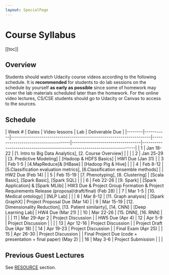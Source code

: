 ```yaml
---
layout: SpecialPage
---
```

# Course Syllabus

[[toc]]

## Overview

<!--Both on-campus and OMS student should watch  Udacity course videos. On-campus student should watch video before class. Deliverable due dates apply to both OMS and on-campus student.-->
Students should watch Udacity course videos according to the following schedule. It is **recommended** for students to do lab sessions on the schedule by yourself **as early as possible** since some of homework may cover the lab materials scheduled later than the homework.
For the online video lectures, CS/CSE students should go to Udacity or Canvas to access to the sources.
## Schedule
| Week # | Dates     |  Video lessons                       | Lab                              | Deliverable Due                                                          | 
|--------|-----------|---------------------------------------------------------------------|-------------------------------------|----------------------------------|--------------------------------------------------------------------------| 
| 1      | Jan 18-22  |  [1. Intro to Big Data Analytics], [2. Course Overview]     |                        |                                                                          | 
| 2      | Jan 25-29 |  [3. Predictive Modeling]              |   [Hadoop & HDFS Basics]                               |    HW1 Due (Jan 31)                                                                       | 
| 3      | Feb 1-5 |  [4.MapReduce]& [HBase]                  |   [Hadoop Pig & Hive]                               |                                                           | 
| 4      | Feb 8-12 |  [5.Classification evaluation metrics], [6.Classification ensemble methods] |                             |   HW2 Due (Feb 14)                                                                        | 
| 5      | Feb 15-19  |  [7. Phenotyping], [8. Clustering]                      |  [Scala Basic], [Spark Basic], [Spark SQL]                                |                                                                          | 
| 6      | Feb 22-26 |  [9. Spark]                            |   [Spark Application] & [Spark MLlib]                               |    HW3 Due & Project Group Formation & Project Requirements Release (proposal/draft/final) (Feb 28)                                                                      | 
| 7      | Mar 1-5 |  [10. Medical ontology]                 |  [NLP Lab]                                |                                                                          | 
| 8      | Mar 8-12 |  [11. Graph analysis]                  | [Spark GraphX]                                 |   Project Proposal Due (Mar 14)                                                                        | 
| 9      | Mar 15-19  |  [12. Dimensionality Reduction], [13. Patient similairty], [14. CNN]        |   [Deep Learning Lab]                               |       HW4 Due (Mar 21)                                                                   | 
| 10     | Mar 22-26 |   [15. DNN], [16. RNN]               | |                                                                          | 
| 11     | Mar 29-Apr 2 |   Project Discussion                                    |                                  |                                                                           HW5 Due (Apr 4)
| 12     | Apr 5-9 |  Project Discussion                                                 |                                     |                                   | 
| 13     | Apr 12-16 |  Project Discussion                                    |                                  |                                                Project Draft Due (Apr 18)                          | 
| 14     | Apr 19-23 |  Project Discussion                                    |                                  |                       Final Exam (Apr 25)                                                   | 
| 15     | Apr 26-30 |  Project Discussion                                     |                                  |       Final Project Due (code + presentation + final paper) (May 2)                                                                   | 
| 16     | May 3-6 |   Project Submission                                    |                                  |  | 

<!--update @Dec 2, 2020
| Week # | Dates     |  Video lessons                       | Lab                              | Deliverable Due                                                          | 
|--------|-----------|---------------------------------------------------------------------|-------------------------------------|----------------------------------|--------------------------------------------------------------------------| 
| 1      | Aug 17-21  |  [1. Intro to Big Data Analytics], [2. Course Overview]     |                        |                                                                          | 
| 2      | Aug 24-28 |  [3. Predictive Modeling]              |   [Hadoop & HDFS Basics]                               |    HW1 Due (Aug 30)                                                                       | 
| 3      | Aug 31- Sep 4 |  [4.MapReduce]& [HBase]                  |   [Hadoop Pig & Hive]                               |                                                           | 
| 4      | Sep 7-11 |  [5.Classification evaluation metrics], [6.Classification ensemble methods] |                             |   HW2 Due (Sep 13)                                                                        | 
| 5      | Sep 14-18  |  [7. Phenotyping], [8. Clustering]                      |  [Scala Basic], [Spark Basic], [Spark SQL]                                |                                                                          | 
| 6      | Sep 21-25 |  [9. Spark]                            |   [Spark Application] & [Spark MLlib]                               |    HW3 Due & Project Group Formation & Project Requirements Release (proposal/draft/final) (Sep 27)                                                                      | 
| 7      | Sep 28- Oct 2 |  [10. Medical ontology]                 |  [NLP Lab]                                |                                                                          | 
| 8      | Oct 5-9 |  [11. Graph analysis]                  | [Spark GraphX]                                 |   Project Proposal Due (Oct 11)                                                                        | 
| 9      | Oct 12-16  |  [12. Dimensionality Reduction], [13. Patient similairty], [14. CNN]        |   [Deep Learning Lab]                               |       HW4 Due (Oct 18)                                                                   | 
| 10     | Oct 19-23 |   [15. DNN], [16. RNN]               | |                                                                          | 
| 11     | Oct 26-30 |   Project Discussion                                    |                                  |                                                                           HW5 Due (Nov 1)
| 12     | Nov 2-6 |  Project Discussion                                                 |                                     |                                   | 
| 13     | Nov 9-13 |  Project Discussion                                    |                                  |                                                Project Draft Due (Nov 8)                          | 
| 14     | Nov 16-20 |  Project Discussion                                    |                                  |                                                                          | 
| 15     | Nov 23-27 |  Project Discussion                                     |                                  |           Final Exam (Dec 1)                                                               | 
| 16     | Noc 30-Dec 4 |   Project Submission                                    |                                  | Final Project Due (code + presentation + final paper) (Dec 6) | 
-->
<!-- Updated @ Oct.30, 2019
|Week #|Dates    |In-class lesson                            |Video lessons                                       |Lab                                   |Deliverable Due                                                             |
|:-----|:--------|:------------------------------------------|:---------------------------------------------------|:-------------------------------------|:---------------------------------------------------------------------------|
|1     |1/7/2020 |Intro to the BDH class (Jeff)              |1. Intro to Big Data Analytics                      |                                      |                                                                            |
|1     |1/9/2020 |Predictive modeling (Jimeng)            	 |2. Course Overview                                  |			                             |                                                                            |
|2     |1/14/2020|Lab: Scala Basic (TA)                      |3. Predictive Modeling                              |Scala Basic                           |                                                                            |
|2     |1/16/2020|Lab: Hadoop & HDFS Basic(TA)               |                                                    |Hadoop & HDFS Basic                   |HW1 Due (1/19/2020)                                                         |
|3     |1/21/2020|Project: Prediction in ICU for Mortality/Sepsis (Yanbo)|4.MapReduce& HBase                                 |                                      |                                                                 |
|3     |1/23/2020|Lab: Hadoop Pig & Hive (Su Young)			 |                                                    |Hadoop Pig & Hive         			 |                                                                            |
|4     |1/28/2020|Project: Chest X-Ray/NLP (Siddarth)        |5.Classification evaluation metrics                 |                                      |                                                                            |
|4     |1/30/2020|Project: Drug Discovery (Tianfan)          |6.Classification ensemble methods                   |                     				 |HW2 Due (2/2/2020)                                                          |
|5     |2/4/2020 |Lab: Spark Basic, Spark SQL (Wendi)		 |7. Phenotyping                                      |Spark Basic, Spark SQL                |                                                      					  |
|5     |2/6/2020 |Lab: Spark Application & Spark MLlib (Wendi)|8. Clustering  9. Spark                            |Spark Application & Spark MLlib       |                                                                            |
|6     |2/11/2020|Project: Tensor Factorization (Ari)        |9. Spark                                            |                                      |                                                                            |
|6     |2/13/2020|Project: Sleep Data (Irfan)|               |											          |HW3 Due & Project Group Formation Due & Project Requirements Release (2/16/2020)|
|7     |2/18/2020|Lecture: Tensor Factorization (Ari)        |10. Medical ontology                                |                                      |                                                                            |
|7     |2/20/2020|Lab: NLP (Charity)                         |                                                    |NLP Lab by Charity Hilton             |                                                                            |
|8     |2/25/2020|Joyce Ho (Emory) - The Automation of Evidence Matching and Systematic Reviews Using Web-Based Medical Literature|11. Graph analysis                                  |                                      |                                                                            |
|8     |2/27/2020|Alaa Aljiffry (CHOA) - Big Data in Pediatric Cardiac ICU|                                        |				                         |Project Proposal Due (3/1/2020)                                             |
|9     |3/3/2020 |										     |12. Dimensionality Reduction  13. Patient similarity|                                      |                                                        |
|9     |3/5/2020 |Lecture: Deep Learning (Adversarial Examples for Electronic Health Records - Sungtae)|14. DNN                                     |Deep Learning Lab by Sungtae An       |HW4 Due (3/8/2020)                                                          |
|10    |3/10/2020|Lab: Deep Learning (Sungtae)			     |15. CNN 		                                      |Deep Learning Lab					 |                                                                            |
|10    |3/12/2020|Lab: Deep Learning (Sungtae)			     |16. RNN                                             |                                      |                                                                            |
|11    |3/17/2020|Spring break                               |                                   		          |                                      |                                                                            |
|11    |3/19/2020|Spring break                               |                                                    |                                      |HW5 Due (3/29/2020)                                                         |
|12    |3/24/2020|(cancelled)Diyi Yang (GT) - NLP in Healthcare|                                                    |                                      |                                                                            |
|12    |3/26/2020|(cancelled)Gari Clifford (GT/Emory) - How Big is Big? Pitfalls and Opportunities in ML for Medical Data|                                                    |                                      |                                                                            |
|13    |3/31/2020|(cancelled)Jon Duke - Precision Medicine at Georgia Tech: Introduction to the Health Data Analytics Platform                              |                                                    |                                      |                                                                            |
|13    |4/2/2020 |(cancelled)Omar Inan (GT)					     |                                                    |                                      |Project Draft Due (4/12/2020)                                                |
|14    |4/7/2020 |				                             |                                                    |                                      |                                                                            |
|14    |4/9/2020 |							                 |                                                    |                                      |                                                                            |
|15    |4/14/2020|                							 |                                                    |                                      |                                                                            |
|15    |4/16/2020|							                 |                                                    |Final Exam(4/16/2020 on-campus cancelled)       |Final Exam(4/18-4/20 online cancelled)    			  		  						  |
|16    |4/21/2020|							                 |                                                    |                                      |                                                                            |
|16    |4/23/2020|							                 |                                                    |                                      |Final Project with code, presentation, and the final paper (4/26/2020)      |
-->

<!--update @Oct 30, 2019
| Week # | Dates     |  Video lessons                       | Lab                              | Deliverable Due                                                          | 
|--------|-----------|---------------------------------------------------------------------|-------------------------------------|----------------------------------|--------------------------------------------------------------------------| 
| 1      | Aug 19-23  |  [1. Intro to Big Data Analytics], [2. Course Overview]     |  [Scala Basic]                      |                                                                          | 
| 2      | Aug 26-30 |  [3. Predictive Modeling]              |   [Hadoop & HDFS Basics]                               |    HW1 Due (Sep 1)                                                                       | 
| 3      | Sep 2-6 |  [4.MapReduce]& [HBase]                  |   [Hadoop Pig & Hive]                               |                                                           | 
| 4      | Sep 9-13 |  [5.Classification evaluation metrics], [6.Classification ensemble methods] |                             |   HW2 Due (Sep 15)                                                                        | 
| 5      | Sep 16-20  |  [7. Phenotyping], [8. Clustering]                      |  [Spark Basic], [Spark SQL]                                |                                                                          | 
| 6      | Sep 23-27 |  [9. Spark]                            |   [Spark Application] & [Spark MLlib]                               |    HW3 Due & Project Group Formation & Project Requirements Release (proposal/draft/final) (Sep 29)                                                                      | 
| 7      | Sep 30-4 |  [10. Medical ontology]                 |  [NLP Lab]                                |                                                                          | 
| 8      | Oct 7-11 |  [11. Graph analysis]                  | [Spark GraphX]                                 |   Project Proposal Due (Oct 13)                                                                        | 
| 9      | Oct 14-18  |  [12. Dimensionality Reduction], [13. Patient similairty], [14. DNN]        |   [Deep Learning Lab]                               |       HW4 Due (Oct 20)                                                                   | 
| 10     | Oct 21-25 |   [15. CNN], [16. RNN]               | |                                                                          | 
| 11     | Oct 28- Nov 1 |   Potential Guest Lecture                                    |                                  |                                                                           HW5 Due (Nov 3)
| 12     | Nov 4-8 |  Potential Guest Lecture                                                 |                                     |                                   | 
| 13     | Nov 11-15 |  Potential Guest Lecture                                    |                                  |                                                Project Draft Due (Nov 10)                          | 
| 14     | Nov 18-22 |  Project Discussion                                    |                                  |                                                                          | 
| 15     | Nov 25-29 |  Project Discussion                                     |                                  |           Final Exam (Dec 3)                                                               | 
| 16     | Dec 2-6 |   Project Submission                                    |                                  | Final Project Due (code + presentation + final paper) (Dec 8) | 
-->

<!--
| Week # | Dates     |  Video lessons                       | Lab                              | Deliverable Due                                                          | 
|--------|-----------|---------------------------------------------------------------------|-------------------------------------|----------------------------------|--------------------------------------------------------------------------| 
| 1      | Aug 19-23  |  [1. Intro to Big Data Analytics], [2. Course Overview]     |  [Scala Basic]                      |                                                                          | 
| 2      | Aug 26-30 |  [3. Predictive Modeling]              |   [Hadoop & HDFS Basics]                               |    HW1 Due (Sep 1)                                                                       | 
| 3      | Sep 2-6 |  [4.MapReduce]& [HBase]                  |   [Hadoop Pig & Hive]                               |                                                           | 
| 4      | Sep 9-13 |  [5.Classification evaluation metrics], [6.Classification ensemble methods] |                             |   HW2 Due (Sep 15)                                                                        | 
| 5      | Sep 16-20  |  [7. Phenotyping], [8. Clustering]                      |  [Spark Basic], [Spark SQL]                                |                                                                          | 
| 6      | Sep 23-27 |  [9. Spark]                            |   [Spark Application] & [Spark MLlib]                               |    HW3 Due & Project Group Formation & Project Requirements Release (proposal/draft/final) (Sep 29)                                                                      | 
| 7      | Sep 31-4 |  [10. Medical ontology]                 |  [NLP Lab]                                |                                                                          | 
| 8      | Oct 7-11 |  [11. Graph analysis]                  | [Spark GraphX]                                 |   Project Proposal Due (Oct 13)                                                                        | 
| 9      | Oct 14-18  |  [12. Dimensionality Reduction], [13. Patient similairty], [14. DNN]        |   [Deep Learning Lab]                               |       HW4 Due (Oct 20)                                                                   | 
| 10     | Oct 21-25 |   [15. CNN], [16. RNN]               | |                                                                          | 
| 11     | Oct 28- Nov 1 |   Potential Guest Lecture                                    |                                  |                                                                           HW5 Due (Nov 3)
| 12     | Nov 4-8 |  Potential Guest Lecture                                                 |                                     |                                   | 
| 13     | Nov 11-15 |  Potential Guest Lecture                                    |                                  |                                                Project Draft Due (Nov 10)                          | 
| 14     | Nov 18-22 |  Project Discussion                                    |                                  |                                                                          | 
| 15     | Nov 25-29 |  Project Discussion                                     |                                  |           Final Exam (Dec 3)                                                               | 
| 16     | Dec 2-6 |   Final Exam Week                                    |                                  | Final Project Due (code + presentation + final paper) (Dec 8) | 
-->

<!--
## Schedule
| Week # | Dates     | In-class lesson                                                     | Video lessons                       | Lab                              | Deliverable Due                                                          | 
|--------|-----------|---------------------------------------------------------------------|-------------------------------------|----------------------------------|--------------------------------------------------------------------------| 
| 1      | 1/8/2019  | Intro to the BDH class                                              | [1. Intro to Big Data Analytics](https://classroom.udacity.com/courses/ud758/lessons/6311012028/concepts/63454385810923)      |                                  |                                                                          | 
| 1      | 1/10/2019 | Sunlab's research by Jimeng Sun                                     | [2. Course Overview](https://classroom.udacity.com/courses/ud758/lessons/6311012028/concepts/63454385820923)                  | [Scala Basic](/spark/scala-basic.html)                      |                                                                          | 
| 2      | 1/15/2019 | Deep learning for healthcare by Edward Choi                         | [3. Predictive Modeling](https://classroom.udacity.com/courses/ud758/lessons/5484251492/concepts/63794523170923)              |                                  |                                                                          | 
| 2      | 1/17/2019 | **Guest lecture by Mark Braunstein**                                    |                                     |                                  |  HW1 Due(1/20/2019)                                                                        |
| 3      | 1/22/2019 | Deep learning for healthcare by Edward Choi - Cont.                 | [4.MapReduce](https://classroom.udacity.com/courses/ud758/lessons/6298155413/concepts/63742732970923)& [HBase](/hadoop/hadoop-hbase.html)                  |                                  |                                                           | 
| 3      | 1/24/2019 |                                                                     |                                     | [Hadoop & HDFS Basics](/hadoop/hdfs-basic.html)             |                                                                          | 
| 4      | 1/29/2019 | **Guest lecture by Chunhua Wen (Columbia)**                             | [5.Classification evaluation metrics](https://classroom.udacity.com/courses/ud758/lessons/5505090946/concepts/64260385420923) |                                  |                                                                          | 
| 4      | 1/31/2019  |                                                                     | [6.Classification ensemble methods](https://classroom.udacity.com/courses/ud758/lessons/5615268587/concepts/64019285500923)   | [Hadoop Pig](/hadoop/hadoop-pig.html) & [Hive](/hadoop/hadoop-hive.html)                |   HW2 Due (2/3/2019)                                                                       | 
| 5      | 2/5/2019  | **Guest lecture by Jon Duke**                                           | [7. Phenotyping](https://classroom.udacity.com/courses/ud758/lessons/6363218753/concepts/64354692300923)                      |                                  |                                                                          | 
| 5      | 2/7/2019  |                                                                     | [8. Clustering](https://classroom.udacity.com/courses/ud758/lessons/6343118554/concepts/63741932910923)                       | "[Spark Basic](/spark/spark-basic.html), [Spark SQL](/spark/spark-sql.html) "         |                                                           | 
| 6      | 2/12/2019 | **Guest lecture by Rachel Patzer (Emory)**                              | [9. Spark](https://classroom.udacity.com/courses/ud758/lessons/6376189383/concepts/68610627160923)                            |                                  |                                                                          | 
| 6      | 2/14/2019 |                                                                     |                                     | [Spark Application](/spark/spark-application.html) & [Spark MLlib](/spark/spark-mllib.html)  |  HW3 Due & Project Group Formation & Project Requirements Release (2/17/2019)                                                                        | 
| 7      | 2/19/2019 | Computational phenotyping with tensor factorization by Kimis Perros (I)     | [10. Medical ontology](https://classroom.udacity.com/courses/ud758/lessons/6370309670/concepts/68607648580923)                 |                                  |                                                                          | 
| 7      | 2/21/2019 |  |                                     |  [NLP Lab by Charity Hilton](/nlp/solr.html)      |                                                       | 
| 8      | 2/26/2019 | **Guest lecture by David Page (UW Madison)**                            | [11. Graph analysis](https://classroom.udacity.com/courses/ud758/lessons/6374209610/concepts/68428077310923)                  |                                  |                                                                          | 
| 8      | 2/28/2019  |                                                                     |                                     | [Spark GraphX](/spark/spark-graphx.html)                     |  Project Proposal Due (3/3/2019)                                       | 
| 9      | 3/5/2019  | **Guest lecture by Jim Rehg**                                           | [12. Dimensionality Reduction](https://classroom.udacity.com/courses/ud758/lessons/6334098665/concepts/63762434410923)        |                                  |                                                                          | 
| 9      | 3/7/2019  |                                                                     |                                     | [Deep Learning Lab](/dl/dl-setup.html)  |  HW4 Due (3/10/2019)                                           | 
| 10     | 3/12/2019 |                                                                | [13. Patient similairty](https://classroom.udacity.com/courses/ud758/lessons/6375269344/concepts/68571686430923)              | [Deep Learning Lab by Sungtae An - Cont.](/dl/dl-setup.html)    |                                                                          | 
| 10     | 3/14/2019 |                                                                     | [14. DNN]                                   |         |                                                          | 
| 11     | 3/19/2019 |                                                         | [15. CNN]                                    |                                  |                                                                          | 
| 11     | 3/21/2019 |                                                         | [16. RNN]                                    |                                  |HW5 Due (3/24/2019) | 
| 12     | 3/26/2019 | Project Discussion                                                  |                                     |                                  | | 
| 12     | 3/28/2019 | Project Discussion                                                  |                                     |                                  |                                                  | 
| 13     | 4/2/2019  | Computational phenotyping with tensor factorization by Kimis Perros - Cont.   |                                     |                                  |                                                                      | 
| 13     | 4/4/2019  | **Guest lecture by Greg Cooper (UPitt)**                                |                                     |                                  |    Project Draft Due (4/7/2019)                                      | 
| 14     | 4/9/2019 | **Guest**                                                               |                                     |                                  |                                                                          | 
| 14     | 4/11/2019 | **Guest lecture: S. Joshua Swamidass (Wash U.)**                        |                                     |                                  |                                                                          | 
| 15     | 4/16/2019 |                                                                |                                     |                                  |                                                                          | 
| 15     | 4/18/2019 | **Guest lecture by Walter 'Buzz' Stewart (Sutter Health)**    |                                     |                                  |                                                                          | 
| 16     | 4/23/2019 |                                                                |                                     |                                  |                                                                          | 
| 16     | 4/25/2019 |                                                                     |                                     |                                  | Final Project with code, presentation, and the final paper (4/28/2019) | 
-->


<!--
| Week # | Dates     |  Video lessons                       | Lab                              | Deliverable Due                                                          | 
|--------|-----------|---------------------------------------------------------------------|-------------------------------------|----------------------------------|--------------------------------------------------------------------------| 
| 1      | Aug 20-24  |  [1. Intro to Big Data Analytics](https://www.udacity.com/course/viewer#!/c-ud758/l-6311012028), [2. Course Overview](https://www.udacity.com/course/viewer#!/c-ud758/l-5046828066)     |  [Scala Basic](/spark/scala-basic.html)                      |                                                                          | 
| 2      | Aug 27-31 |  [3. Predictive Modeling](https://www.udacity.com/course/viewer#!/c-ud758/l-5484251492)              |   [Hadoop & HDFS Basics](/hadoop/hdfs-basic.html)                               |    HW1 Due (Sep 2)                                                                       | 
| 3      | Sep 3-7 |  [4.MapReduce](https://www.udacity.com/course/viewer#!/c-ud758/l-6298155413)& [HBase](/hadoop/hadoop-hbase.html)                  |                                  |                                                           | 
| 4      | Sep 10-14 |  [5.Classification evaluation metrics](https://www.udacity.com/course/viewer#!/c-ud758/l-5505090946), [6.Classification ensemble methods](https://www.udacity.com/course/viewer#!/c-ud758/l-5615268587) |   [Hadoop Pig](/hadoop/hadoop-pig.html) & [Hive](/hadoop/hadoop-hive.html)                               |   HW2 Due (Sep 16)                                                                        | 
| 5      | Sep 17-21  |  [7. Phenotyping](https://www.udacity.com/course/viewer#!/c-ud758/l-6363218753), [8. Clustering](https://www.udacity.com/course/viewer#!/c-ud758/l-6343118554)                      |  [Spark Basic](/spark/spark-basic.html), [Spark SQL](/spark/spark-sql.html)                                |                                                                          | 
| 6      | Sep 24-28 |  [9. Spark](https://www.udacity.com/course/viewer#!/c-ud758/l-6376189383/m-6861062716)                            |   [Spark Application](/spark/spark-application.html) & [Spark MLlib](/spark/spark-mllib.html)                               |    HW3 Due & Project Group Formation & Project Requirements Release (proposal/draft/final) (Sep 30)                                                                      | 
| 7      | Oct 1-5 |  [10. Medical ontology](https://www.udacity.com/course/viewer#!/c-ud758/l-6370309670)                 |  [NLP Lab](/nlp/solr.html)                                |                                                                          | 
| 8      | Oct 8-12 |  [11. Graph analysis](https://www.udacity.com/course/viewer#!/c-ud758/l-6374209610/m-6842807731), [12. Dimensionality Reduction](https://www.udacity.com/course/viewer#!/c-ud758/l-6334098665)                  | [Spark GraphX](/spark/spark-graphx.html)                                 |   Project Proposal Due (Oct 14)                                                                        | 
| 9      | Oct 15-19  |  [13. Patient similairty](https://www.udacity.com/course/viewer#!/c-ud758/l-6375269344/m-6857168643), [14. DNN](http://sunlab.org/teaching/cse6250/fall2018/dl/dl-fnn.html#artificial-neural-networks)        |   [Deep Learning Lab](/dl/dl-setup.html)                               |       HW4 Due (Oct 21)                                                                   | 
| 10     | Oct 22-26 |   [15. CNN](http://sunlab.org/teaching/cse6250/fall2018/dl/dl-cnn.html), [16. RNN](http://sunlab.org/teaching/cse6250/fall2018/dl/dl-rnn.html#recurrent-neural-networks-2)               | |                                                                          | 
| 11     | Oct 29 - Nov 2 |   Potential Guest Lecture                                    |                                  |                                                                           HW5 Due (Nov 4)
| 12     | Nov 5-9 |  Potential Guest Lecture                                                 |                                     |                                   | 
| 13     | Nov 12-16 |  Potential Guest Lecture                                    |                                  |                                                Project Draft Due (Nov 11)                          | 
| 14     | Nov 19-23 |  Project Discussion                                    |                                  |                                                                          | 
| 15     | Nov 26-30 |  Project Discussion                                     |                                  |                                                                          | 
| 16     | Dec 3-7 |   Final Exam Week                                    |                                  | Final Project Due (code + presentation + final paper) (Dec 9) | 
-->
## Previous Guest Lectures

See [RESOURCE](/resource.html) section.
